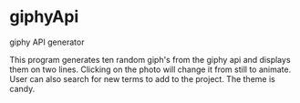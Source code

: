 # giphyApi
giphy API generator


This program generates ten random giph's from the giphy api and displays them on two lines.
Clicking on the photo will change it from still to animate. User can also search for new terms
to add to the project. The theme is candy.